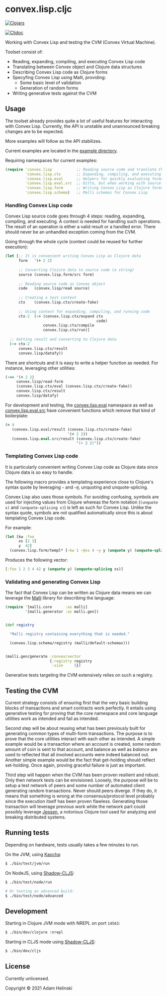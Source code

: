 # convex.lisp.cljc

[![Clojars](https://img.shields.io/clojars/v/helins/convex.lisp.cljc.svg)](https://clojars.org/helins/convex.lisp.cljc)

[![Cljdoc](https://cljdoc.org/badge/helins/convex.lisp.cljc)](https://cljdoc.org/d/helins/convex.lisp.cljc)

Working with Convex Lisp and testing the CVM (Convex Virtual Machine).

Toolset consist of:

- Reading, expanding, compiling, and executing Convex Lisp code
- Translating between Convex object and Clojure data structures
- Describing Convex Lisp code as Clojure forms
- Specyfing Convex Lisp using Malli, providing:
    - Some basic level of validation
    - Generation of random forms
- Writing generative tests against the CVM


## Usage

The toolset already provides quite a lot of useful features for interacting with Convex Lisp. Currently, the API is unstable and unannounced breaking changes are to be expected.

More examples will follow as the API stabilizes.

Current examples are located in the [example directory](../main/src/example/convex/lisp/example).

Requiring namespaces for current examples:

```clojure
(require 'convex.lisp           ;; Reading source code and translate CVM objects to Clojure data
         'convex.lisp.ctx       ;; Expanding, compiling, and executing code
         'convex.lisp.eval      ;; Helpers for quickly evaluating forms (dev + tests)
         'convex.lisp.eval.src  ;; Ditto, but when working with source strings
         'convex.lisp.form      ;; Writing Convex Lisp as Clojure forms
         'convex.lisp.schema)   ;; Malli schemas for Convex Lisp
```

### Handling Convex Lisp code

Convex Lisp source code goes through 4 steps: reading, expanding, compiling, and executing. A context is needed for handling such operations. The result of an operation is either a valid result or a handled error. There should never be an unhandled exception coming from the CVM.

Going through the whole cycle (context could be reused for further execution):

```clojure
(let [;; It is convenient writing Convex Lisp as Clojure data
      form   '(+ 2 2)
      
      ;; Converting Clojure data to source code (a string)
      source (convex.lisp.form/src form)
      
      ;; Reading source code as Convex object
      code   (convex.lisp/read source)
      
      ;; Creating a test context
      ctx    (convex.lisp.ctx/create-fake)
      
      ;; Using context for expanding, compiling, and running code
      ctx-2  (-> (convex.lisp.ctx/expand ctx
                                         code)
                 convex.lisp.ctx/compile
                 convex.lisp.ctx/run)]
                 
  ;; Getting result and converting to Clojure data
  (-> ctx-2
      convex.lisp.ctx/result
      convex.lisp/datafy))
```

There are shortcuts and it is easy to write a helper function as needed. For instance, leveraging other utilities:

```clojure
(->> '(+ 2 2)
     convex.lisp/read-form
     (convex.lisp.ctx/eval (convex.lisp.ctx/create-fake))
     convex.lisp.ctx/result
     convex.lisp/datafy)
```

For development and testing, the [convex.lisp.eval](../main/src/main/convex/lisp/eval.clj) namespace as well as [convex.lisp.eval.src](../main/src/main/convex/lisp/eval/src.clj) have convenient functions which remove that kind of boilerplate:

```clojure
(= 4
   (convex.lisp.eval/result (convex.lisp.ctx/create-fake)
                            '(+ 2 2))
   (convex.lisp.eval.src/result (convex.lisp.ctx/create-fake)
                                "(+ 2 2)"))
```


### Templating Convex Lisp code

It is particularly convenient writing Convex Lisp code as Clojure data since Clojure data is so easy to handle.

The following macro provides a templating experience close to Clojure's syntax quote by leveraging `~` and `~@`, unquoting and unquote-splicing.

Convex Lisp also uses those symbols. For avoiding confusing, symbols are used for injecting values from Clojure whereas the form notation (`(unquote x)` and `(unquote-splicing x)`) is left as such for Convex Lisp. Unlike the syntax quote, symbols are not qualified automatically since this is about templating Convex Lisp code.

For example:

```clojure
(let [kw :foo
      xs [2 3]
      y  42]
  (convex.lisp.form/templ* [~kw 1 ~@xs 4 ~y y (unquote y) (unquote-splicing xs)]))
```

Produces the following vector:

```clojure
[:foo 1 2 3 4 42 y (unquote y) (unquote-splicing xs)]
```


### Validating and generating Convex Lisp

The fact that Convex Lisp can be written as Clojure data means we can leverage the [Malli](https://github.com/metosin/malli) library for describing the language:

```clojure
(require '[malli.core      :as malli]
         '[malli.generator :as malli.gen])


(def registry

  "Malli registry containing everything that is needed."

  (convex.lisp.schema/registry (malli/default-schemas)))     


(malli.gen/generate :convex/vector
                    {:registry registry
                     :size     5})
```

Generative tests targeting the CVM extensively relies on such a registry.

## Testing the CVM

Current strategy consists of ensuring first that the very basic building blocks
of transactions and smart contracts work perfectly. It entails using generative
testing for proving that the core namespace and core language utilities work as
intended and fail as intended.

Second step will be about reusing what has been previously built for generating
common types of multi-form transactions. The purpose is to prove that the core
utilities interact with each other as intended. A simple example would be a
transaction where an account is created, some random amount of coin is sent to
that account, and balance as well as *balance* are used to reflected that all
involved accounts were indeed balanced out. Another simple example would be the
fact that get-holding should reflect set-holding. Once again, proving graceful
failure is just as important.

Third step will happen when the CVM has been proven resilient and robust. Only
then network tests can be envisioned. Loosely, the purpose will be to setup a
test network of peers and some number of automated client generating random
transactions. Never should peers diverge. If they do, it means that something
is wrong at the consensus/protocol level probably since the execution itself
has been proven flawless. Generating those transaction will leverage previous
work while the network part could possibly leverage [Jepsen](https://github.com/jepsen-io/jepsen),
a notorious Clojure tool used for analyzing and breaking distributed systems.


## Running tests

Depending on hardware, tests usually takes a few minutes to run.

On the JVM, using [Kaocha](https://github.com/lambdaisland/kaocha):

```bash
$ ./bin/test/jvm/run
```
On NodeJS, using [Shadow-CLJS](https://github.com/thheller/shadow-cljs):

```bash
$ ./bin/test/node/run

# Or testing an advanced build:
$ ./bin/test/node/advanced
```


## Development

Starting in Clojure JVM mode with NREPL on port `14563`:

```bash
$ ./bin/dev/clojure :nrepl
```

Starting in CLJS mode using [Shadow-CLJS](https://github.com/thheller/shadow-cljs):
```bash
$ ./bin/dev/cljs
```


## License

Currently unlicensed.

Copyright © 2021 Adam Helinski
